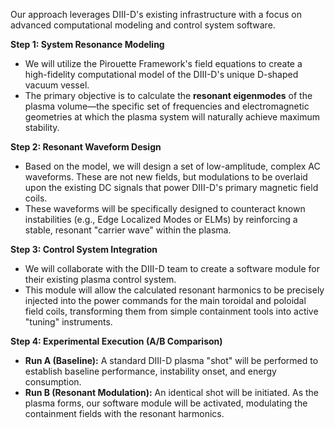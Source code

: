 Our approach leverages DIII-D's existing infrastructure with a focus on advanced computational modeling and control system software.

**Step 1: System Resonance Modeling**
* We will utilize the Pirouette Framework's field equations to create a high-fidelity computational model of the DIII-D's unique D-shaped vacuum vessel.
* The primary objective is to calculate the **resonant eigenmodes** of the plasma volume—the specific set of frequencies and electromagnetic geometries at which the plasma system will naturally achieve maximum stability.

**Step 2: Resonant Waveform Design**
* Based on the model, we will design a set of low-amplitude, complex AC waveforms. These are not new fields, but modulations to be overlaid upon the existing DC signals that power DIII-D's primary magnetic field coils.
* These waveforms will be specifically designed to counteract known instabilities (e.g., Edge Localized Modes or ELMs) by reinforcing a stable, resonant "carrier wave" within the plasma.

**Step 3: Control System Integration**
* We will collaborate with the DIII-D team to create a software module for their existing plasma control system.
* This module will allow the calculated resonant harmonics to be precisely injected into the power commands for the main toroidal and poloidal field coils, transforming them from simple containment tools into active "tuning" instruments.

**Step 4: Experimental Execution (A/B Comparison)**
* **Run A (Baseline):** A standard DIII-D plasma "shot" will be performed to establish baseline performance, instability onset, and energy consumption.
* **Run B (Resonant Modulation):** An identical shot will be initiated. As the plasma forms, our software module will be activated, modulating the containment fields with the resonant harmonics.